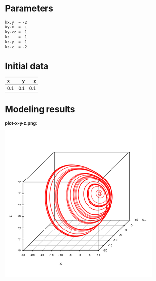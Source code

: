 # Parameters #
	kx.y  = -2
	ky.x  =  1
	ky.zz =  1
	kz    =  1
	kz.y  =  1
	kz.z  = -2

# Initial data #
|x    |    y|    z|
|:----|----:|----:|
|0.1  |  0.1|  0.1|




# Modeling results #
**plot-x-y-z.png**:

![plot-x-y-z.png](plot-x-y-z.png)

